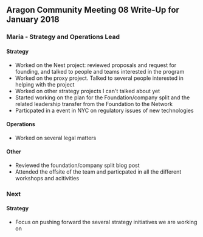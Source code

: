 ## Aragon Community Meeting 08 Write-Up for January 2018

### Maria - Strategy and Operations Lead

#### Strategy
- Worked on the Nest project: reviewed proposals and request for founding, and talked to people and teams interested in the program
- Worked on the proxy project. Talked to several people interested in helping with the project
- Worked on other strategy projects I can't talked about yet
- Started working on the plan for the Foundation/company split and the related leadership transfer from the Foundation to the Network
- Particpated in a event in NYC on regulatory issues of new technologies

#### Operations
- Worked on several legal matters

#### Other
- Reviewed the foundation/company split blog post
- Attended the offsite of the team and particpated in all the different workshops and acitivities

### Next

#### Strategy
- Focus on pushing forward the several strategy initiatives we are working on

